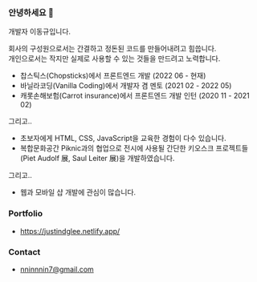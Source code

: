 ### 안녕하세요 👋

개발자 이동규입니다.

회사의 구성원으로서는 간결하고 정돈된 코드를 만들어내려고 힘씁니다. <br>
개인으로서는 작지만 실제로 사용할 수 있는 것들을 만드려고 노력합니다.

- 찹스틱스(Chopsticks)에서 프론트엔드 개발 (2022 06 - 현재)
- 바닐라코딩(Vanilla Coding)에서 개발자 겸 멘토 (2021 02 - 2022 05)
- 캐롯손해보험(Carrot insurance)에서 프론트엔드 개발 인턴 (2020 11 - 2021 02)


그리고..

- 초보자에게 HTML, CSS, JavaScript을 교육한 경험이 다수 있습니다.
- 복합문화공간 Piknic과의 협업으로 전시에 사용될 간단한 키오스크 프로젝트들(Piet Audolf 展, Saul Leiter 展)을 개발하였습니다.

그리고..

- 웹과 모바일 샵 개발에 관심이 많습니다.

### Portfolio

- https://justindglee.netlify.app/

### Contact

- nninnnin7@gmail.com
